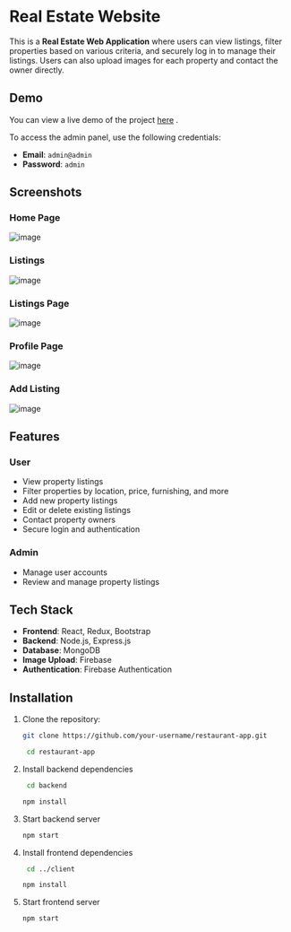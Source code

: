 # Real Estate Website

This is a **Real Estate Web Application** where users can view listings, filter properties based on various criteria, and securely log in to manage their listings. Users can also upload images for each property and contact the owner directly.

## Demo
You can view a live demo of the project [here](https://realtor-hub.vercel.app/) .

To access the admin panel, use the following credentials:
- **Email**: `admin@admin`
- **Password**: `admin`

## Screenshots

### Home Page
![image](https://github.com/user-attachments/assets/e0834805-f7c8-4ff6-9327-dc92f7186ee3)

### Listings
![image](https://github.com/user-attachments/assets/9e90687c-bd69-4c9c-835f-b8ddba1d0d20)

### Listings Page
![image](https://github.com/user-attachments/assets/601772c7-325b-4258-b16a-d297bd69688f)

### Profile Page
![image](https://github.com/user-attachments/assets/04e35b08-29ba-4648-b03a-1bcafd89bfe9)

### Add Listing
![image](https://github.com/user-attachments/assets/66fe2ac4-9384-403b-8c29-ee9b1a2c8458)


## Features

### User
- View property listings
- Filter properties by location, price, furnishing, and more
- Add new property listings
- Edit or delete existing listings
- Contact property owners
- Secure login and authentication

### Admin
- Manage user accounts
- Review and manage property listings

## Tech Stack
- **Frontend**: React, Redux, Bootstrap
- **Backend**: Node.js, Express.js
- **Database**: MongoDB
- **Image Upload**: Firebase
- **Authentication**: Firebase Authentication
  

## Installation

1. Clone the repository:

   ```bash
   git clone https://github.com/your-username/restaurant-app.git
   ```
   ```bash
    cd restaurant-app
   ```

2. Install backend dependencies
   ```bash
    cd backend
   ```
    ```bash
    npm install
    ```

3. Start backend server
    ```bash
    npm start
    ```

4. Install frontend dependencies
   ```bash
    cd ../client
   ```
   ```bash
   npm install
   ```
5. Start frontend server
    ```bash
    npm start
    ```
